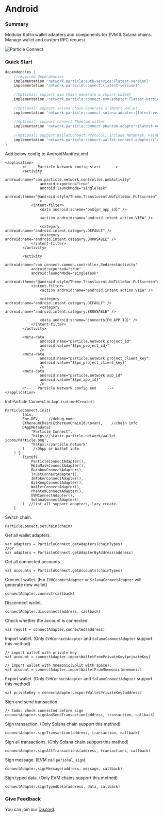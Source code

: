# Android

### Summary

Modular Kotlin wallet adapters and components for EVM & Solana chains. Manage wallet and custom RPC request.

![Particle Connect](https://static.particle.network/docs-images/particle-connect.jpeg)

### Quick Start

```groovy
dependencies {
    //required dependencies
    implementation 'network.particle:auth-service:{latest-version}'
    implementation 'network.particle:connect:{latest-version}'
    
    //Optional: support evm chain Generate & Import wallet
    implementation 'network.particle:connect-evm-adapter:{latest-version}'
    
    //Optional: support solana chain Generate & Import wallet
    implementation 'network.particle:connect-solana-adapter:{latest-version}'
    
    //Optional: support connect Phantom wallet
    implementation 'network.particle:connect-phantom-adapter:{latest-version}'
    
    //Optional: support WalletConnect Protocol, include MetaMask, Rainbow, Trust, imToken etc.
    implementation 'network.particle:connect-wallet-connect-adapter:{latest-version}'
}
```

Add below config to AndroidManifest.xml

```
<application>
        <!--   Particle Network config start     -->
        <activity
                android:name="com.particle.network.controller.WebActivity"
                android:exported="true"
                android:launchMode="singleTask"
                android:theme="@android:style/Theme.Translucent.NoTitleBar.Fullscreen"
                >
            <intent-filter>
                <data android:scheme="pn${pn_app_id}" />
        
                <action android:name="android.intent.action.VIEW" />
        
                <category android:name="android.intent.category.DEFAULT" />
                <category android:name="android.intent.category.BROWSABLE" />
            </intent-filter>
        </activity>
        
        <activity
            android:name="com.connect.common.controller.RedirectActivity"
            android:exported="true"
            android:launchMode="singleTask"
            android:theme="@android:style/Theme.Translucent.NoTitleBar.Fullscreen">
            <intent-filter>
                <action android:name="android.intent.action.VIEW" />

                <category android:name="android.intent.category.DEFAULT" />
                <category android:name="android.intent.category.BROWSABLE" />

                <data android:scheme="connect${PN_APP_ID}" />
            </intent-filter>
        </activity>
        
        <meta-data
                android:name="particle.network.project_id"
                android:value="${pn_project_id}"
                />
        <meta-data
                android:name="particle.network.project_client_key"
                android:value="${pn_project_client_key}"
                />
        <meta-data
                android:name="particle.network.app_id"
                android:value="${pn_app_id}"
                />
        <!--   Particle Network config end     -->
</application>
```

Init Particle Connect in `Application#Create()`

```
ParticleConnect.init(
        this,
        Env.DEV,    //debug mode
        EthereumChain(EthereumChainId.Kovan),    //chain info
        DAppMetadata(
            "Particle Connect",
            "https://static.particle.network/wallet-icons/Particle.png",
            "https://particle.network"
        )    //DApp or Wallet info
    ) {
        listOf(
            ParticleConnectAdapter(),
            MetaMaskConnectAdapter(),
            RainbowConnectAdapter(),
            TrustConnectAdapter(),
            ImTokenConnectAdapter(),
            BitKeepConnectAdapter(),
            WalletConnectAdapter(),
            PhantomConnectAdapter(),
            EVMConnectAdapter(),
            SolanaConnectAdapter(),
        )  //list all support adapters, lazy create.
    }
```

Switch chain.

```
ParticleConnect.setChain(chain)
```

Get all wallet adapters.

```
var adapters = ParticleConnect.getAdapters(chainTypes)
//or
var adapters = ParticleConnect.getAdapterByAddress(address)
```

Get all connected accounts.

```
val accounts = ParticleConnect.getAccounts(chainTypes)
```

Connect wallet. (For `EVMConnectAdapter` or `SolanaConnectAdapter` will generate new wallet)

```
connectAdapter.connect(callback)
```

Disconnect wallet.

```
connectAdapter.disconnect(address, callback)
```

Check whether the account is connected.

```
val result = connectAdapter.connected(address)
```

Import wallet. (Only `EVMConnectAdapter` and `SolanaConnectAdapter` support this method)

```
// import wallet with private key
val account = connectAdapter.importWalletFromPrivateKey(privateKey)

// import wallet with mnemonic(Split with space).
val account = connectAdapter.importWalletFromMnemonic(mnemonic)
```

Export wallet. (Only `EVMConnectAdapter` and `SolanaConnectAdapter` support this method)

```
val privateKey = connectAdapter.exportWalletPrivateKey(address)
```

Sign and send transaction.

```
// todo: check connected before sign
connectAdapter.signAndSendTransaction(address, transaction, callback)
```

Sign transaction. (Only Solana chain support this method)

```
connectAdapter.signTransaction(address, transaction, callback)
```

Sign all transactions. (Only Solana chain support this method)

```
connectAdapter.signAllTransactions(address, transactions, callback)
```

Sign message. (EVM call `personal_sign`)

```
connectAdapter.signMessage(address, message, callback)
```

Sign typed data. (Only EVM chains support this method)

```
connectAdapter.signTypedData(address, data, callback)
```

### Give Feedback

You can join our [Discord](https://discord.gg/2y44qr6CR2).
